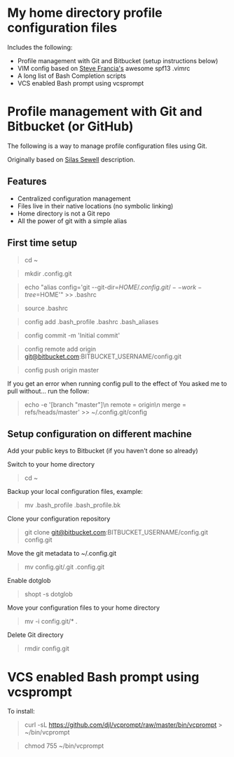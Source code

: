 My home directory profile configuration files
======================================

Includes the following:

* Profile management with Git and Bitbucket (setup instructions below)
* VIM config based on [Steve Francia's][0] awesome spf13 .vimrc
* A long list of Bash Completion scripts
* VCS enabled Bash prompt using vcsprompt

[0]: https://github.com/spf13/spf13-vim

Profile management with Git and Bitbucket (or GitHub)
======================================

The following is a way to manage profile configuration files using Git.

Originally based on [Silas Sewell][1] description.

[1]: http://www.silassewell.com/blog/2009/03/08/profile-management-with-git-and-github/

Features
--------

* Centralized configuration management
* Files live in their native locations (no symbolic linking)
* Home directory is not a Git repo
* All the power of git with a simple alias


First time setup
----------------

> cd ~

> mkdir .config.git

> echo "alias config='git --git-dir=$HOME/.config.git/ --work-tree=$HOME'" >> .bashrc

> source .bashrc

> config add .bash_profile .bashrc .bash_aliases

> config commit -m 'Initial commit'

> config remote add origin git@bitbucket.com:BITBUCKET_USERNAME/config.git

> config push origin master

If you get an error when running config pull to the effect of You asked me to pull without... run the follow:
> echo -e '[branch "master"]\n  remote = origin\n  merge = refs/heads/master' >> ~/.config.git/config


Setup configuration on different machine
----------------------------------------

Add your public keys to Bitbucket (if you haven't done so already)

Switch to your home directory
>cd ~

Backup your local configuration files, example:
> mv .bash_profile .bash_profile.bk

Clone your configuration repository
> git clone git@bitbucket.com:BITBUCKET_USERNAME/config.git config.git

Move the git metadata to ~/.config.git
> mv config.git/.git .config.git

Enable dotglob
> shopt -s dotglob

Move your configuration files to your home directory
> mv -i config.git/* .

Delete Git directory
> rmdir config.git

VCS enabled Bash prompt using vcsprompt
======================================

To install:

> curl -sL https://github.com/djl/vcprompt/raw/master/bin/vcprompt > ~/bin/vcprompt

> chmod 755 ~/bin/vcprompt
